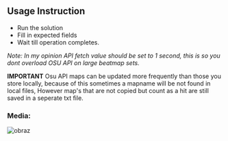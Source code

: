 ## Usage Instruction

- Run the solution
- Fill in expected fields
- Wait till operation completes.

_Note: In my opinion API fetch value should be set to 1 second, this is so you dont overload OSU API on large beatmap sets._


**IMPORTANT** Osu API maps can be updated more frequently than those you store locally, because of this sometimes a mapname will be not found in local files,
However map's that are not copied but count as a hit are still saved in a seperate txt file.

### Media:

![obraz](https://github.com/SebastianDrela2/Osu-Difficulty-Processor/assets/107455395/9874d15f-eeb4-46f1-8a5e-7b366b5c139e)


